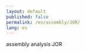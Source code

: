 ```yaml
---
layout: default
published: false
permalink: /es/assembly/JOR/
lang: es
---
```


assembly analysis JOR
